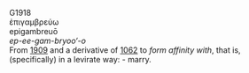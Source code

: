 <body>
  <p>G1918<br>  ἐπιγαμβρεύω  <br> epigambreuō  <br><i>ep-ee-gam-bryoo‘-o </i><br>From <a href="g1909.htm">1909</a> and a derivative of <a href="g1062.htm">1062</a>  to <i>form</i> <i>affinity</i> <i>with</i>, that is, (specifically) in a levirate way: - marry.<br></p>
 </body>